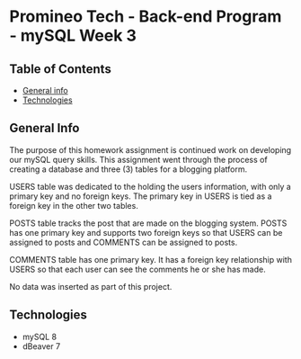 # Promineo Tech - Back-end Program - mySQL Week 3

## Table of Contents
* [General info](#general-info)
* [Technologies](#technologies)

## General Info
The purpose of this homework assignment is continued work on developing our mySQL query skills.  This assignment went through the process of creating a database and three (3) tables for a blogging platform. 

USERS table was dedicated to the holding the users information, with only a primary key and no foreign keys.  The primary key in USERS is tied as a foreign key in the other two tables. 

POSTS table tracks the post that are made on the blogging system. POSTS has one primary key and supports two foreign keys so that USERS can be assigned to posts and COMMENTS can be assigned to posts. 

COMMENTS table has one primary key.  It has a foreign key relationship with USERS so that each user can see the comments he or she has made.  

No data was inserted as part of this project.

## Technologies
* mySQL 8
* dBeaver 7
